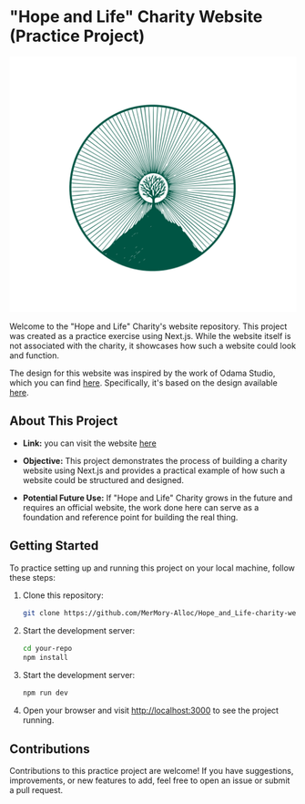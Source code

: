 # "Hope and Life" Charity Website (Practice Project)

![Charity Logo](public/assets/images/logoG.png)

Welcome to the "Hope and Life" Charity's website repository. This project was created as a practice exercise using Next.js. While the website itself is not associated with the charity, it showcases how such a website could look and function. 

The design for this website was inspired by the work of Odama Studio, which you can find [here](https://dribbble.com/odamastudio). Specifically, it's based on the design available [here](https://dribbble.com/shots/20849261-Pracima-Donation-Landing-Page).

## About This Project

- **Link:** you can visit the website [here](https://hope-and-life-charity-website.vercel.app/)

- **Objective:** This project demonstrates the process of building a charity website using Next.js and provides a practical example of how such a website could be structured and designed.

- **Potential Future Use:** If "Hope and Life" Charity grows in the future and requires an official website, the work done here can serve as a foundation and reference point for building the real thing.

## Getting Started

To practice setting up and running this project on your local machine, follow these steps:

1. Clone this repository:

   ```bash
   git clone https://github.com/MerMory-Alloc/Hope_and_Life-charity-website
   ```
2. Start the development server:
   ```bash
   cd your-repo
   npm install
   ```
3. Start the development server:
   ```bash
   npm run dev
   ```
4. Open your browser and visit [http://localhost:3000](http://localhost:3000) to see the project running.
   
## Contributions

Contributions to this practice project are welcome! If you have suggestions, improvements, or new features to add, feel free to open an issue or submit a pull request.
